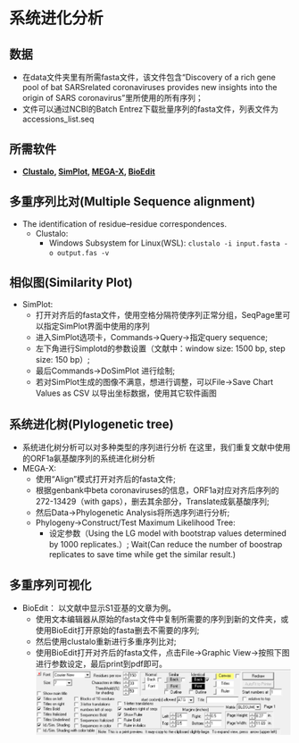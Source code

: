 # 系统进化分析

## 数据
* 在data文件夹里有所需fasta文件，该文件包含“Discovery of a rich gene pool of bat SARSrelated coronaviruses provides new insights into the origin of SARS coronavirus”里所使用的所有序列；
* 文件可以通过NCBI的Batch Entrez下载批量序列的fasta文件，列表文件为accessions_list.seq

## 所需软件
* **[Clustalo](http://www.clustal.org/omega/), [SimPlot](https://sray.med.som.jhmi.edu/SCRoftware/simplot/), [MEGA-X](https://www.megasoftware.net/), [BioEdit](https://bioedit.software.informer.com/7.2/)**

## 多重序列比对(Multiple Sequence alignment)
* The identification of residue–residue correspondences. 
	* Clustalo:
		* Windows Subsystem for Linux(WSL): `clustalo -i input.fasta -o output.fas -v`


## 相似图(Similarity Plot)
* SimPlot:
	* 打开对齐后的fasta文件，使用空格分隔符使序列正常分组，SeqPage里可以指定SimPlot界面中使用的序列
	* 进入SimPlot选项卡，Commands->Query->指定query sequence;
	* 左下角进行Simplotd的参数设置（文献中：window size: 1500 bp, step size: 150 bp）;
	* 最后Commands->DoSimPlot 进行绘制;
	* 若对SimPlot生成的图像不满意，想进行调整，可以File->Save Chart Values as CSV 以导出坐标数据，使用其它软件画图

## 系统进化树(Plylogenetic tree)
* 系统进化树分析可以对多种类型的序列进行分析
	在这里，我们重复文献中使用的ORF1a氨基酸序列的系统进化树分析
* MEGA-X:
	* 使用“Align”模式打开对齐后的fasta文件;
	* 根据genbank中beta coronaviruses的信息，ORF1a对应对齐后序列的272-13429（with gaps），删去其余部分，Translate成氨基酸序列;
	* 然后Data->Phylogenetic Analysis将所选序列进行分析;
	* Phylogeny->Construct/Test Maximum Likelihood Tree:
		* 设定参数（Using the LG model with bootstrap values determined by 1000 replicates.）;
		    Wait(Can reduce the  number of boostrap replicates to save time while get the similar result.)

## 多重序列可视化
* BioEdit：
	以文献中显示S1亚基的文章为例。
	* 使用文本编辑器从原始的fasta文件中复制所需要的序列到新的文件夹，或使用BioEdit打开原始的fasta删去不需要的序列;
	* 然后使用clustalo重新进行多重序列比对;
	* 使用BioEdit打开对齐后的fasta文件，点击File->Graphic View->按照下图进行参数设定，最后print到pdf即可。
	![Parameters for BioEdit printing](./bio_edit_parameters.png "Parameters for BioEdit printing")
